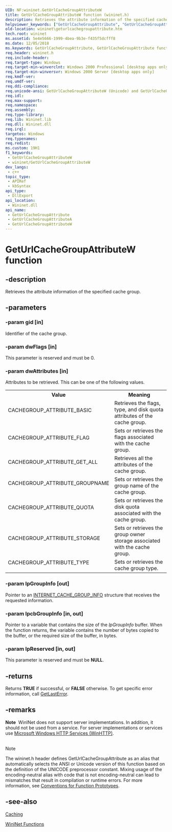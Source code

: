 ```yaml
---
UID: NF:wininet.GetUrlCacheGroupAttributeW
title: GetUrlCacheGroupAttributeW function (wininet.h)
description: Retrieves the attribute information of the specified cache group. (Unicode)
helpviewer_keywords: ["GetUrlCacheGroupAttribute", "GetUrlCacheGroupAttribute function [WinINet]", "GetUrlCacheGroupAttributeW", "_inet_geturlcachegroupattribute_function", "wininet.geturlcachegroupattribute", "wininet/GetUrlCacheGroupAttribute", "wininet/GetUrlCacheGroupAttributeW"]
old-location: wininet\geturlcachegroupattribute.htm
tech.root: wininet
ms.assetid: 5e4e5666-1999-4bea-9b3e-f435f5dcfff8
ms.date: 12/05/2018
ms.keywords: GetUrlCacheGroupAttribute, GetUrlCacheGroupAttribute function [WinINet], GetUrlCacheGroupAttributeA, GetUrlCacheGroupAttributeW, _inet_geturlcachegroupattribute_function, wininet.geturlcachegroupattribute, wininet/GetUrlCacheGroupAttribute, wininet/GetUrlCacheGroupAttributeA, wininet/GetUrlCacheGroupAttributeW
req.header: wininet.h
req.include-header: 
req.target-type: Windows
req.target-min-winverclnt: Windows 2000 Professional [desktop apps only]
req.target-min-winversvr: Windows 2000 Server [desktop apps only]
req.kmdf-ver: 
req.umdf-ver: 
req.ddi-compliance: 
req.unicode-ansi: GetUrlCacheGroupAttributeW (Unicode) and GetUrlCacheGroupAttributeA (ANSI)
req.idl: 
req.max-support: 
req.namespace: 
req.assembly: 
req.type-library: 
req.lib: Wininet.lib
req.dll: Wininet.dll
req.irql: 
targetos: Windows
req.typenames: 
req.redist: 
ms.custom: 19H1
f1_keywords:
 - GetUrlCacheGroupAttributeW
 - wininet/GetUrlCacheGroupAttributeW
dev_langs:
 - c++
topic_type:
 - APIRef
 - kbSyntax
api_type:
 - DllExport
api_location:
 - Wininet.dll
api_name:
 - GetUrlCacheGroupAttribute
 - GetUrlCacheGroupAttributeA
 - GetUrlCacheGroupAttributeW
---
```


# GetUrlCacheGroupAttributeW function


## -description

Retrieves the attribute information of the specified cache group.

## -parameters

### -param gid [in]

Identifier of the cache group.

### -param dwFlags [in]

This parameter is reserved and must be 0.

### -param dwAttributes [in]

Attributes to be retrieved. This can be one of the following values.

<table>
<tr>
<th>Value</th>
<th>Meaning</th>
</tr>
<tr>
<td width="40%">
<dl>
<dt>CACHEGROUP_ATTRIBUTE_BASIC</dt>
</dl>
</td>
<td width="60%">
Retrieves the flags, type, and disk quota attributes of the cache group.

</td>
</tr>
<tr>
<td width="40%">
<dl>
<dt>CACHEGROUP_ATTRIBUTE_FLAG</dt>
</dl>
</td>
<td width="60%">
Sets or retrieves the flags associated with the cache group.

</td>
</tr>
<tr>
<td width="40%">
<dl>
<dt>CACHEGROUP_ATTRIBUTE_GET_ALL</dt>
</dl>
</td>
<td width="60%">
Retrieves all the attributes of the cache group.

</td>
</tr>
<tr>
<td width="40%">
<dl>
<dt>CACHEGROUP_ATTRIBUTE_GROUPNAME</dt>
</dl>
</td>
<td width="60%">
Sets or retrieves the group name of the cache group.

</td>
</tr>
<tr>
<td width="40%">
<dl>
<dt>CACHEGROUP_ATTRIBUTE_QUOTA</dt>
</dl>
</td>
<td width="60%">
Sets or retrieves the disk quota associated with the cache group.

</td>
</tr>
<tr>
<td width="40%">
<dl>
<dt>CACHEGROUP_ATTRIBUTE_STORAGE</dt>
</dl>
</td>
<td width="60%">
Sets or retrieves the group owner storage associated with the cache group.

</td>
</tr>
<tr>
<td width="40%">
<dl>
<dt>CACHEGROUP_ATTRIBUTE_TYPE</dt>
</dl>
</td>
<td width="60%">
Sets or retrieves the cache group type.

</td>
</tr>
</table>

### -param lpGroupInfo [out]

Pointer to an 
<a href="/windows/desktop/api/wininet/ns-wininet-internet_cache_group_infoa">INTERNET_CACHE_GROUP_INFO</a> structure that receives the requested information.

### -param lpcbGroupInfo [in, out]

Pointer to a variable that contains the size of the 
<i>lpGroupInfo</i> buffer. When the function returns, the variable contains the number of bytes copied to the buffer, or the required size of the buffer, in bytes.

### -param lpReserved [in, out]

This parameter is reserved and must be <b>NULL</b>.

## -returns

Returns <b>TRUE</b> if successful, or <b>FALSE</b> otherwise. To get specific error information, call 
<a href="/windows/desktop/api/errhandlingapi/nf-errhandlingapi-getlasterror">GetLastError</a>.

## -remarks

<div class="alert"><b>Note</b>  WinINet does not support server implementations. In addition, it should not be used from a service.  For server implementations or services use <a href="/windows/desktop/WinHttp/winhttp-start-page">Microsoft Windows HTTP Services (WinHTTP)</a>.</div>
<div> </div>




> [!NOTE]
> The wininet.h header defines GetUrlCacheGroupAttribute as an alias that automatically selects the ANSI or Unicode version of this function based on the definition of the UNICODE preprocessor constant. Mixing usage of the encoding-neutral alias with code that is not encoding-neutral can lead to mismatches that result in compilation or runtime errors. For more information, see [Conventions for Function Prototypes](/windows/win32/intl/conventions-for-function-prototypes).

## -see-also

<a href="/windows/desktop/WinInet/caching">Caching</a>



<a href="/windows/desktop/WinInet/wininet-functions"> WinINet Functions</a>
